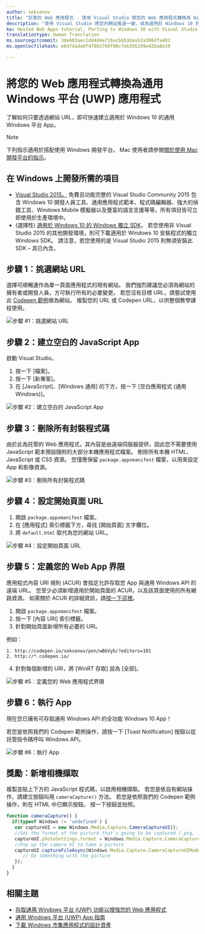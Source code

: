 ```yaml
---
author: seksenov
title: "託管的 Web 應用程式 - 使用 Visual Studio 將您的 Web 應用程式轉換為 Windows 應用程式"
description: "使用 Visual Studio 將您的網站搖身一變，成為適用於 Windows 10 的通用 Windows 平台 (UWP) App。"
kw: Hosted Web Apps tutorial, Porting to Windows 10 with Visual Studio, How to convert website to Windows, How to add website to Windows Store, Packaging web application for Microsoft Store, Test Windows 10 native features and runtime APIs with CodePen, How to use Windows Cortana Live Tiles Built-in Camera on my Website with remote JavaScript
translationtype: Human Translation
ms.sourcegitcommit: 3de603aec1dd4d4e716acbbb3daa52a306dfa403
ms.openlocfilehash: e6dfda4a0f4f8b5760f08cfeb3562d9e42ba8a10

---
```


# 將您的 Web 應用程式轉換為通用 Windows 平台 (UWP) 應用程式

了解如何只要透過網站 URL，即可快速建立適用於 Windows 10 的通用 Windows 平台 App。 

> [!NOTE]
> 下列指示適用於搭配使用 Windows 開發平台。 Mac 使用者請參閱[關於使用 Mac 開發平台的指示](/hwa-create-mac.md)。

## 在 Windows 上開發所需的項目

- [Visual Studio 2015。](https://www.visualstudio.com/) 免費且功能完整的 Visual Studio Community 2015 包含 Windows 10 開發人員工具、通用應用程式範本、程式碼編輯器、強大的偵錯工具、Windows Mobile 模擬器以及豐富的語言支援等等，所有項目皆可立即使用於生產環境中。
- (選擇性) [適用於 Windows 10 的 Windows 獨立 SDK](https://dev.windows.com/downloads/windows-10-sdk)。 若您使用非 Visual Studio 2015 的其他開發環境，則可下載適用於 Windows 10 安裝程式的獨立 Windows SDK。 請注意，若您使用的是 Visual Studio 2015 則無須安裝此 SDK – 其已內含。

## 步驟 1︰挑選網站 URL
選擇可順暢運作為單一頁面應用程式的現有網站。 我們強烈建議您必須為網站的擁有者或開發人員，方可執行所有的必要變更。 若您沒有目標 URL，請嘗試使用此 [Codepen 範例](http://codepen.io/seksenov/pen/wBbVyb/?editors=101)做為網站。 複製您的 URL 或 Codepen URL，以供整個教學課程使用。 

![步驟 #1：挑選網站 URL](images/hwa-to-uwp/windows_step1.png)

## 步驟 2：建立空白的 JavaScript App

啟動 Visual Studio。
1. 按一下 \[檔案\]。
2. 按一下 \[新專案\]。
3. 在 \[JavaScript\]、\[Windows 通用\] 的下方，按一下 \[空白應用程式 \(通用 Windows\)\]。

![步驟 #2：建立空白的 JavaScript App](images/hwa-to-uwp/windows_step2.png)

## 步驟 3︰刪除所有封裝程式碼

由於此為託管的 Web 應用程式，其內容是由遠端伺服器提供，因此您不需要使用 JavaScript 範本預設隨附的大部分本機應用程式檔案。 刪除所有本機 HTML、JavaScript 或 CSS 資源。 您僅應保留 `package.appxmanifest` 檔案，以用來設定 App 和影像資源。

![步驟 #3︰刪除所有封裝程式碼](images/hwa-to-uwp/windows_step3.png)

## 步驟 4︰設定開始頁面 URL

1. 開啟 `package.appxmanifest` 檔案。
2. 在 \[應用程式\] 索引標籤下方，尋找 \[開始頁面\] 文字欄位。
3. 將 `default.html` 取代為您的網站 URL。

![步驟 #4︰設定開始頁面 URL](images/hwa-to-uwp/windows_step4.png)

## 步驟 5︰定義您的 Web App 界限

應用程式內容 URI 規則 (ACUR) 會指定允許存取您 App 與通用 Windows API 的遠端 URL。 您至少必須新增適用於開始頁面的 ACUR，以及該頁面使用的所有網路資源。 如需關於 ACUR 的詳細資訊，請[按一下這裡](./hwa-access-features.md#keep-your-app-secure-setting-application-content-uri-rules-acurs)。
1. 開啟 `package.appxmanifest` 檔案。
2. 按一下 \[內容 URI\] 索引標籤。
3. 針對開始頁面新增所有必要的 URI。

例如：
```
1. http://codepen.io/seksenov/pen/wBbVyb/?editors=101
2. http://*.codepen.io/
```
4. 針對每個新增的 URI，將 \[WinRT 存取\] 設為 \[全部\]。

![步驟 #5︰定義您的 Web 應用程式界限](images/hwa-to-uwp/windows_step5.png)

## 步驟 6：執行 App

現在您已擁有可存取通用 Windows API 的全功能 Windows 10 App！

若您是依照我們的 Codepen 範例操作，請按一下 \[Toast Notification\] 按鈕以從託管指令碼呼叫 Windows API。

![步驟 #6：執行 App](images/hwa-to-uwp/windows_step6.png)

## 獎勵︰新增相機擷取

複製並貼上下方的 JavaScript 程式碼，以啟用相機擷取。 若您是依自有網站操作，請建立按鈕叫用 `cameraCapture()` 方法。 若您是依照我們的 Codepen 範例操作，則在 HTML 中已顯示按鈕。 按一下按鈕並拍照。

```JavaScript
function cameraCapture() {
  if(typeof Windows != 'undefined') {
   var captureUI = new Windows.Media.Capture.CameraCaptureUI();
   //Set the format of the picture that's going to be captured (.png, .jpg, ...)
   captureUI.photoSettings.format = Windows.Media.Capture.CameraCaptureUIPhotoFormat.png;
   //Pop up the camera UI to take a picture
   captureUI.captureFileAsync(Windows.Media.Capture.CameraCaptureUIMode.photo).then(function (capturedItem) {
      // Do something with the picture
   });
  }
}
```

## 相關主題

- [存取通用 Windows 平台 (UWP) 功能以增強您的 Web 應用程式](hwa-access-features.md)
- [通用 Windows 平台 (UWP) App 指南](http://go.microsoft.com/fwlink/p/?LinkID=397871)
- [下載 Windows 市集應用程式的設計資產](https://msdn.microsoft.com/library/windows/apps/xaml/bg125377.aspx)



<!--HONumber=Aug16_HO3-->


